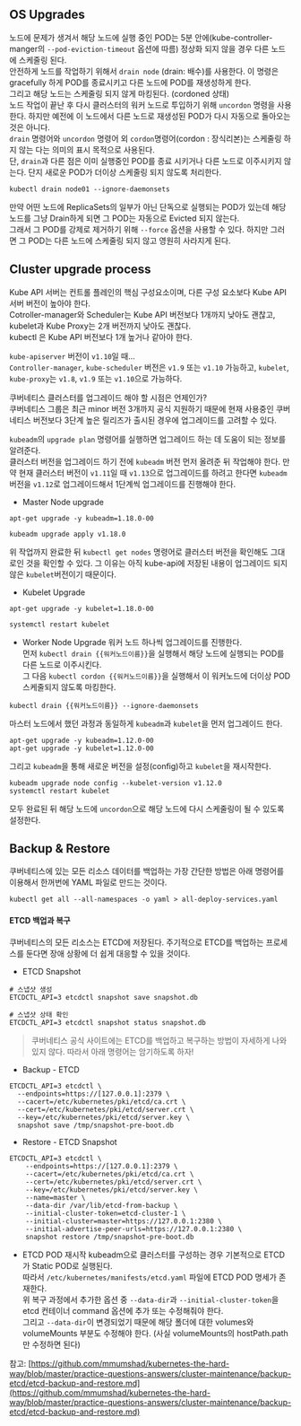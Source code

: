 ## OS Upgrades
노드에 문제가 생겨서 해당 노드에 실행 중인 POD는 5분 안에(kube-controller-manger의 `--pod-eviction-timeout` 옵션에 따름) 정상화 되지 않을 경우 다른 노드에 스케줄링 된다.  
안전하게 노드를 작업하기 위해서 `drain node` (drain: 배수)를 사용한다. 이 명령은 gracefully 하게 POD를 종료시키고 다른 노드에 POD를 재생성하게 한다.  
그리고 해당 노드는 스케줄링 되지 않게 마킹된다.  (cordoned 상태)  
노드 작업이 끝난 후 다시 클러스터의 워커 노드로 투입하기 위해 `uncordon` 명령을 사용한다. 하지만 예전에 이 노드에서 다른 노드로 재생성된 POD가 다시 자동으로 돌아오는 것은 아니다.   
`drain` 명령어와 `uncordon` 명령어 외 `cordon`명령어(cordon : 장식리본)는 스케줄링 하지 않는 다는 의미의 표시 목적으로 사용된다.   
단, `drain`과 다른 점은 이미 실행중인 POD를 종료 시키거나 다른 노드로 이주시키지 않는다. 단지 새로운 POD가 더이상 스케줄링 되지 않도록 처리한다.   

```shell
kubectl drain node01 --ignore-daemonsets
```

만약 어떤 노드에 ReplicaSets의 일부가 아닌 단독으로 실행되는 POD가 있는데 해당 노드를 그냥 Drain하게 되면 그 POD는 자동으로 Evicted 되지 않는다.  
그래서 그 POD를 강제로 제거하기 위해 `--force` 옵션을 사용할 수 있다. 하지만 그러면 그 POD는 다른 노드에 스케줄링 되지 않고 영원히 사라지게 된다.  

## Cluster upgrade process
Kube API 서버는 컨트롤 플레인의 핵심 구성요소이며, 다른 구성 요소보다 Kube API 서버 버전이 높아야 한다.  
Cotroller-manager와 Scheduler는 Kube API 버전보다 1개까지 낮아도 괜찮고, kubelet과 Kube Proxy는 2개 버전까지 낮아도 괜찮다.  
kubectl 은 Kube API 버전보다 1개 높거나 같아야 한다.   

`kube-apiserver` 버전이 `v1.10`일 때...  
`Controller-manager`, `kube-scheduler` 버전은 `v1.9` 또는 `v1.10` 가능하고, `kubelet`, `kube-proxy`는 `v1.8`, `v1.9` 또는 `v1.10`으로 가능하다. 

쿠버네티스 클러스터를 업그레이드 해야 할 시점은 언제인가?   
쿠버네티스 그룹은 최근 minor 버전 3개까지 공식 지원하기 때문에 현재 사용중인 쿠버네티스 버전보다 3단계 높은 릴리즈가 출시된 경우에 업그레이드를 고려할 수 있다.   

`kubeadm`의 `upgrade plan` 명령어를 실행하면 업그레이드 하는 데 도움이 되는 정보를 알려준다.   
클러스터 버전을 업그레이드 하기 전에 `kubeadm` 버전 먼저 올려준 뒤 작업해야 한다. 만약 현재 클러스터 버전이 `v1.11`일 때 `v1.13`으로 업그레이드를 하려고 한다면 `kubeadm`버전을 `v1.12`로 업그레이드해서 1단계씩 업그레이드를 진행해야 한다.   

- Master Node upgrade
```shell
apt-get upgrade -y kubeadm=1.18.0-00
```

```shell
kubeadm upgrade apply v1.18.0
```

위 작업까지 완료한 뒤 `kubectl get nodes` 명령어로 클러스터 버전을 확인해도 그대로인 것을 확인할 수 있다. 그 이유는 아직 kube-api에 저장된 내용이 업그레이드 되지 않은 `kubelet`버전이기 때문이다.  

- Kubelet Upgrade
```shell
apt-get upgrade -y kubelet=1.18.0-00
```

```shell
systemctl restart kubelet
```

- Worker Node Upgrade
워커 노드 하나씩 업그레이드를 진행한다.   
먼저 `kubectl drain {{워커노드이름}}`을 실행해서 해당 노드에 실행되는 POD를 다른 노드로 이주시킨다.   
그 다음 `kubectl cordon {{워커노드이름}}`을 실행해서 이 워커노드에 더이상 POD 스케줄되지 않도록 마킹한다.  

```shell
kubectl drain {{워커노드이름}} --ignore-daemonsets
```

마스터 노드에서 했던 과정과 동일하게 `kubeadm`과 `kubelet`을 먼저 업그레이드 한다.   
```shell
apt-get upgrade -y kubeadm=1.12.0-00
apt-get upgrade -y kubelet=1.12.0-00
```

그리고 `kubeadm`을 통해 새로운 버전을 설정(config)하고 `kubelet`을 재시작한다.   
```shell
kubeadm upgrade node config --kubelet-version v1.12.0
systemctl restart kubelet
```

모두 완료된 뒤 해당 노드에 `uncordon`으로 해당 노드에 다시 스케줄링이 될 수 있도록 설정한다. 


## Backup & Restore
쿠버네티스에 있는 모든 리소스 데이터를 백업하는 가장 간단한 방법은 아래 명령어를 이용해서 한꺼번에 YAML 파일로 만드는 것이다.  
```shell
kubectl get all --all-namespaces -o yaml > all-deploy-services.yaml
```

#### ETCD 백업과 복구
쿠버네티스의 모든 리소스는 ETCD에 저장된다. 주기적으로 ETCD를 백업하는 프로세스를 둔다면 장애 상황에 더 쉽게 대응할 수 있을 것이다.  

- ETCD Snapshot
```shell
# 스냅샷 생성 
ETCDCTL_API=3 etcdctl snapshot save snapshot.db

# 스냅샷 상태 확인
ETCDCTL_API=3 etcdctl snapshot status snapshot.db
```

> 쿠버네티스 공식 사이트에는 ETCD를 백업하고 복구하는 방법이 자세하게 나와있지 않다. 따라서 아래 명령어는 암기하도록 하자!

- Backup - ETCD
```shell
ETCDCTL_API=3 etcdctl \
  --endpoints=https://[127.0.0.1]:2379 \
  --cacert=/etc/kubernetes/pki/etcd/ca.crt \
  --cert=/etc/kubernetes/pki/etcd/server.crt \
  --key=/etc/kubernetes/pki/etcd/server.key \
  snapshot save /tmp/snapshot-pre-boot.db
```

- Restore - ETCD Snapshot
```shell
ETCDCTL_API=3 etcdctl \
    --endpoints=https://[127.0.0.1]:2379 \
    --cacert=/etc/kubernetes/pki/etcd/ca.crt \
    --cert=/etc/kubernetes/pki/etcd/server.crt \
    --key=/etc/kubernetes/pki/etcd/server.key \
    --name=master \
    --data-dir /var/lib/etcd-from-backup \
    --initial-cluster-token=etcd-cluster-1 \
    --initial-cluster=master=https://127.0.0.1:2380 \
    --initial-advertise-peer-urls=https://127.0.0.1:2380 \
    snapshot restore /tmp/snapshot-pre-boot.db
```

- ETCD POD 재시작
kubeadm으로 클러스터를 구성하는 경우 기본적으로 ETCD가 Static POD로 실행된다.  
따라서 `/etc/kubernetes/manifests/etcd.yaml` 파일에 ETCD POD 명세가 존재한다.  
위 복구 과정에서 추가한 옵션 중 `--data-dir`과 `--initial-cluster-token`을 etcd 컨테이너 command 옵션에 추가 또는 수정해줘야 한다.  
그리고 `--data-dir`이 변경되었기 때문에 해당 폴더에 대한 volumes와 volumeMounts 부분도 수정해야 한다.  (사실 volumeMounts의 hostPath.path만 수정하면 된다)  

참고: [https://github.com/mmumshad/kubernetes-the-hard-way/blob/master/practice-questions-answers/cluster-maintenance/backup-etcd/etcd-backup-and-restore.md](https://github.com/mmumshad/kubernetes-the-hard-way/blob/master/practice-questions-answers/cluster-maintenance/backup-etcd/etcd-backup-and-restore.md)


